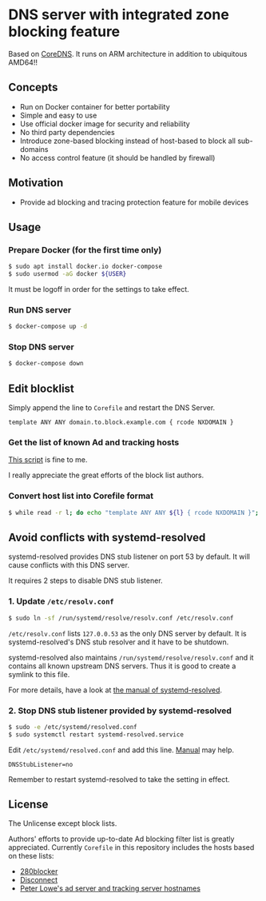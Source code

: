 DNS server with integrated zone blocking feature
==========================================
Based on [CoreDNS](https://coredns.io/).
It runs on ARM architecture in addition to ubiquitous AMD64!!

Concepts
------------------------------------------
* Run on Docker container for better portability
* Simple and easy to use
* Use official docker image for security and reliability
* No third party dependencies
* Introduce zone-based blocking instead of host-based to block all sub-domains
* No access control feature (it should be handled by firewall)

Motivation
------------------------------------------
* Provide ad blocking and tracing protection feature for mobile devices

Usage
------------------------------------------
### Prepare Docker (for the first time only)
```bash
$ sudo apt install docker.io docker-compose
$ sudo usermod -aG docker ${USER}
```

It must be logoff in order for the settings to take effect.

### Run DNS server
```bash
$ docker-compose up -d
```

### Stop DNS server
```bash
$ docker-compose down
```

Edit blocklist
------------------------------------------
Simply append the line to `Corefile` and restart the DNS Server.

```
template ANY ANY domain.to.block.example.com { rcode NXDOMAIN }
```

### Get the list of known Ad and tracking hosts
[This script](https://gist.github.com/curipha/26fd99381cf5c407b8fd1a5250557a4a) is fine to me.

I really appreciate the great efforts of the block list authors.

### Convert host list into Corefile format
```bash
$ while read -r l; do echo "template ANY ANY ${l} { rcode NXDOMAIN }"; done < adhosts.txt > hosts_for_Corefile.txt
```

Avoid conflicts with systemd-resolved
------------------------------------------
systemd-resolved provides DNS stub listener on port 53 by default.
It will cause conflicts with this DNS server.

It requires 2 steps to disable DNS stub listener.

### 1. Update `/etc/resolv.conf`
```bash
$ sudo ln -sf /run/systemd/resolve/resolv.conf /etc/resolv.conf
```

`/etc/resolv.conf` lists `127.0.0.53` as the only DNS server by default.
It is systemd-resolved's DNS stub resolver and it have to be shutdown.

systemd-resolved also maintains `/run/systemd/resolve/resolv.conf` and it contains all known upstream DNS servers.
Thus it is good to create a symlink to this file.

For more details, have a look at [the manual of systemd-resolved](https://www.freedesktop.org/software/systemd/man/systemd-resolved.service.html#/etc/resolv.conf).

### 2. Stop DNS stub listener provided by systemd-resolved
```bash
$ sudo -e /etc/systemd/resolved.conf
$ sudo systemctl restart systemd-resolved.service
```

Edit `/etc/systemd/resolved.conf` and add this line.
[Manual](https://www.freedesktop.org/software/systemd/man/resolved.conf.html#DNSStubListener=) may help.

```
DNSStubListener=no
```

Remember to restart systemd-resolved to take the setting in effect.

License
------------------------------------------
The Unlicense except block lists.

Authors' efforts to provide up-to-date Ad blocking filter list is greatly appreciated.
Currently `Corefile` in this repository includes the hosts based on these lists:

* [280blocker](https://280blocker.net/)
* [Disconnect](https://disconnect.me/)
* [Peter Lowe's ad server and tracking server hostnames](https://pgl.yoyo.org/adservers/)
